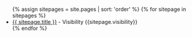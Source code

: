 <ul>
{% assign sitepages = site.pages | sort: 'order' %}
{% for sitepage in sitepages %}
  <li>
    <a href="{{ sitepage.url }}">{{ sitepage.title }}</a> - Visibility {{sitepage.visibility}}
  </li>
{% endfor %}
</ul>
